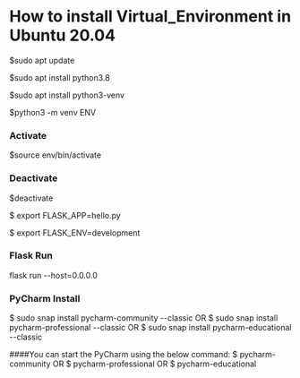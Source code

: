 # How to install Virtual_Environment in Ubuntu 20.04

$sudo apt update

$sudo apt install python3.8

$sudo apt install python3-venv

 $python3 -m venv ENV
 
 ### Activate
 $source env/bin/activate
 
 ### Deactivate
 $deactivate


$ export FLASK_APP=hello.py

$ export FLASK_ENV=development

### Flask Run
flask run --host=0.0.0.0

### PyCharm Install
$ sudo snap install pycharm-community --classic
OR
$ sudo snap install pycharm-professional --classic
OR
$ sudo snap install pycharm-educational --classic

####You can start the PyCharm using the below command: 
$ pycharm-community
OR
$ pycharm-professional
OR
$ pycharm-educational

